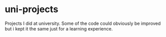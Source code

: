 # uni-projects
Projects I did at university. Some of the code could obviously be improved but i kept it the same just for a learning experience.

